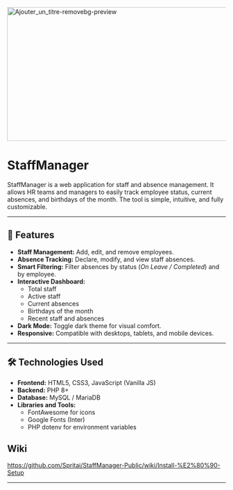 <img width="810" height="308" alt="Ajouter_un_titre-removebg-preview" src="https://github.com/user-attachments/assets/a7b6d410-6f13-4733-bb30-59dd555610d0" />




# StaffManager


StaffManager is a web application for staff and absence management. It allows HR teams and managers to easily track employee status, current absences, and birthdays of the month. The tool is simple, intuitive, and fully customizable.

---

## 📌 Features

- **Staff Management:** Add, edit, and remove employees.  
- **Absence Tracking:** Declare, modify, and view staff absences.  
- **Smart Filtering:** Filter absences by status (*On Leave / Completed*) and by employee.  
- **Interactive Dashboard:**
  - Total staff
  - Active staff
  - Current absences
  - Birthdays of the month
  - Recent staff and absences
- **Dark Mode:** Toggle dark theme for visual comfort.  
- **Responsive:** Compatible with desktops, tablets, and mobile devices.  

---

## 🛠 Technologies Used

- **Frontend:** HTML5, CSS3, JavaScript (Vanilla JS)  
- **Backend:** PHP 8+  
- **Database:** MySQL / MariaDB  
- **Libraries and Tools:**
  - FontAwesome for icons
  - Google Fonts (Inter)
  - PHP dotenv for environment variables
 
    
## Wiki

https://github.com/Spritai/StaffManager-Public/wiki/Install-%E2%80%90-Setup

---
